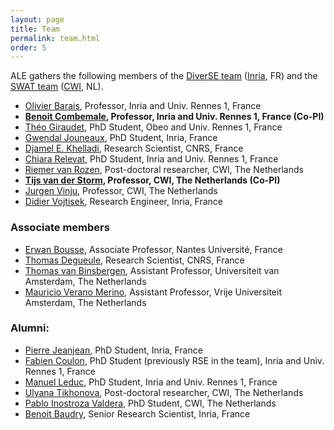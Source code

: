```yaml
---
layout: page
title: Team
permalink: team.html
order: 5
---
```


ALE gathers the following members of the [DiverSE team](http://diverse.irisa.fr/) ([Inria](https://www.inria.fr/), FR) and 
the [SWAT team](https://www.cwi.nl/research-groups/software-analysis-and-transformation) ([CWI](https://www.cwi.nl), NL).

* [Olivier Barais](https://olivier.barais.fr), Professor, Inria and Univ. Rennes 1, France
* **[Benoit Combemale](https://www.irit.fr/~Benoit.Combemale/), Professor, Inria and Univ. Rennes 1, France (Co-PI)**
* [Théo Giraudet](#), PhD Student, Obeo and Univ. Rennes 1, France
* [Gwendal Jouneaux](https://www.gwendal-jouneaux.fr/), PhD Student, Inria, France
* [Djamel E. Khelladi](http://people.irisa.fr/Djamel-Eddine.Khelladi/), Research Scientist, CNRS, France
* [Chiara Relevat](#), PhD Student, Inria and Univ. Rennes 1, France
* [Riemer van Rozen](https://www.cwi.nl/people/riemer-van-rozen), Post-doctoral researcher, CWI, The Netherlands
* **[Tijs van der Storm](http://homepages.cwi.nl/~storm/), Professor, CWI, The Netherlands (Co-PI)**
* [Jurgen Vinju](http://www.cwi.nl/~jurgenv), Professor, CWI, The Netherlands
* [Didier Vojtisek](http://people.rennes.inria.fr/Didier.Vojtisek), Research Engineer, Inria, France

### Associate members

* [Erwan Bousse](https://bousse-e.univ-nantes.io/), Associate Professor, Nantes Université, France
* [Thomas Degueule](https://tdegueul.github.io/), Research Scientist, CNRS, France
* [Thomas van Binsbergen](http://www.ltvanbinsbergen.nl/), Assistant Professor, Universiteit van Amsterdam, The Netherlands
* [Mauricio Verano Merino](https://maveme.github.io/), Assistant Professor, Vrije Universiteit Amsterdam, The Netherlands

### Alumni:

* [Pierre Jeanjean](https://pjeanjean.github.io/), PhD Student, Inria, France
* [Fabien Coulon](http://www.doyoubuzz.com/fabien-coulon), PhD Student (previously RSE in the team), Inria and Univ. Rennes 1, France
* [Manuel Leduc](https://mleduc.xyz/), PhD Student, Inria and Univ. Rennes 1, France
* [Ulyana Tikhonova](https://www.cwi.nl/people/ulyana-tikhonova), Post-doctoral researcher, CWI, The Netherlands
* [Pablo Inostroza Valdera](https://www.cwi.nl/people/pablo-inostroza-valdera), PhD Student, CWI, The Netherlands
* [Benoit Baudry](https://people.rennes.inria.fr/Benoit.Baudry/), Senior Research Scientist, Inria, France
